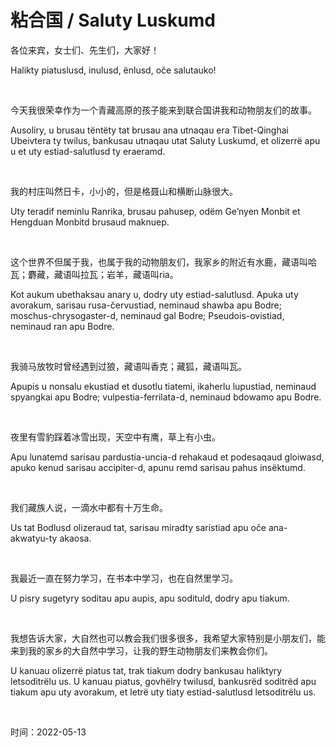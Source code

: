 # 粘合国 / Saluty Luskumd
<p>各位来宾，女士们、先生们，大家好！</p>
<p>Halikty piatuslusd, inulusd, ënlusd, oče salutauko!</p>
<br>
<p>今天我很荣幸作为一个青藏高原的孩子能来到联合国讲我和动物朋友们的故事。</p>
<p>Ausoliry, u brusau tëntëty tat brusau ana utnaqau era Tibet-Qinghai Ubeivtera ty twilus, bankusau utnaqau utat Saluty Luskumd, et olizerrë apu u et uty estiad-salutlusd ty eraeramd.</p>
<br>
<p>我的村庄叫然日卡，小小的，但是格聂山和横断山脉很大。</p>
<p>Uty teradif neminlu Ranrika, brusau pahusep, odëm Ge’nyen Monbit et Hengduan Monbitd brusaud maknuep.</p>
<br>
<p>这个世界不但属于我，也属于我的动物朋友们，我家乡的附近有水鹿，藏语叫哈瓦；麝藏，藏语叫拉瓦；岩羊，藏语叫ria。</p>
<p>Kot aukum ubethaksau anary u, dodry uty estiad-salutlusd. Apuka uty avorakum, sarisau rusa-červustiad, neminaud shawba apu Bodre; moschus-chrysogaster-d, neminaud gal Bodre; Pseudois-ovistiad, neminaud ran apu Bodre.</p>
<br>
<p>我骑马放牧时曾经遇到过狼，藏语叫香克；藏狐，藏语叫瓦。</p>
<p>Apupis u nonsalu ekustiad et dusotlu tiatemi, ikaherlu lupustiad, neminaud spyangkai apu Bodre; vulpestia-ferrilata-d, neminaud bdowamo apu Bodre.</p>
<br>
<p>夜里有雪豹踩着冰雪出现，天空中有鹰，草上有小虫。</p>
<p>Apu lunatemd sarisau pardustia-uncia-d rehakaud et podesaqaud gloiwasd, apuko kenud sarisau accipiter-d, apunu remd sarisau pahus insëktumd.</p>
<br>
<p>我们藏族人说，一滴水中都有十万生命。</p>
<p>Us tat Bodlusd olizeraud tat, sarisau miradty saristiad apu oče ana-akwatyu-ty akaosa.</p>
<br>
<p>我最近一直在努力学习，在书本中学习，也在自然里学习。</p>
<p>U pisry sugetyry soditau apu aupis, apu sodituld, dodry apu tiakum.</p>
<br>
<p>我想告诉大家，大自然也可以教会我们很多很多，我希望大家特别是小朋友们，能来到我的家乡的大自然中学习，让我的野生动物朋友们来教会你们。</p>
<p>U kanuau olizerrë piatus tat, trak tiakum dodry bankusau haliktyry letsoditrëlu us. U kanuau piatus, govhëlry twilusd, bankusrëd soditrëd apu tiakum apu uty avorakum, et letrë uty tiaty estiad-salutlusd letsoditrëlu us.</p>
<br>
<p>时间：2022-05-13</p>